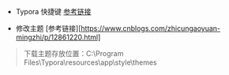 - Typora 快捷键 [参考链接](http://www.mamicode.com/info-detail-2995385.html)

- 修改主题  [参考链接][https://www.cnblogs.com/zhicungaoyuan-mingzhi/p/12861220.html]

> 下载主题存放位置：C:\Program Files\Typora\resources\app\style\themes